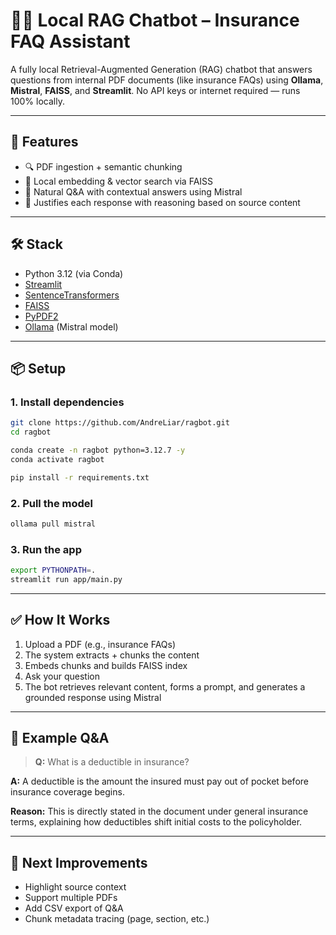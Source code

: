 
# 📄🤖 Local RAG Chatbot – Insurance FAQ Assistant

A fully local Retrieval-Augmented Generation (RAG) chatbot that answers questions from internal PDF documents (like insurance FAQs) using **Ollama**, **Mistral**, **FAISS**, and **Streamlit**. No API keys or internet required — runs 100% locally.

---

## 🚀 Features

- 🔍 PDF ingestion + semantic chunking
- 🧠 Local embedding & vector search via FAISS
- 💬 Natural Q&A with contextual answers using Mistral
- 🧾 Justifies each response with reasoning based on source content

---

## 🛠️ Stack

- Python 3.12 (via Conda)
- [Streamlit](https://streamlit.io/)
- [SentenceTransformers](https://www.sbert.net/)
- [FAISS](https://github.com/facebookresearch/faiss)
- [PyPDF2](https://pypi.org/project/PyPDF2/)
- [Ollama](https://ollama.com/) (Mistral model)

---

## 📦 Setup

### 1. Install dependencies

```bash
git clone https://github.com/AndreLiar/ragbot.git
cd ragbot

conda create -n ragbot python=3.12.7 -y
conda activate ragbot

pip install -r requirements.txt
```

### 2. Pull the model

```bash
ollama pull mistral
```

### 3. Run the app

```bash
export PYTHONPATH=.
streamlit run app/main.py
```

---

## ✅ How It Works

1. Upload a PDF (e.g., insurance FAQs)
2. The system extracts + chunks the content
3. Embeds chunks and builds FAISS index
4. Ask your question
5. The bot retrieves relevant content, forms a prompt, and generates a grounded response using Mistral

---

## 💬 Example Q&A

> **Q:** What is a deductible in insurance?

**A:** A deductible is the amount the insured must pay out of pocket before insurance coverage begins.

**Reason:** This is directly stated in the document under general insurance terms, explaining how deductibles shift initial costs to the policyholder.

---

## 🧪 Next Improvements

- Highlight source context
- Support multiple PDFs
- Add CSV export of Q&A
- Chunk metadata tracing (page, section, etc.)



